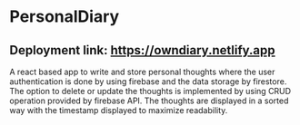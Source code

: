 # PersonalDiary

## Deployment link: https://owndiary.netlify.app

A react based app to write and store personal thoughts where the user authentication is done by using firebase and the data storage by firestore. The option to delete or update the thoughts is implemented by using CRUD operation provided by firebase API. The thoughts are displayed in a sorted way with the timestamp displayed to maximize readability.

